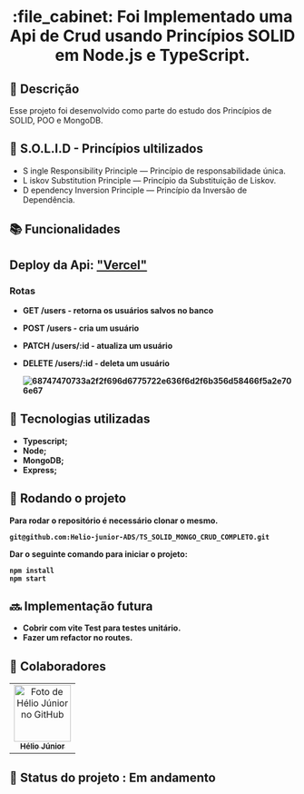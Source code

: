 # 

<h1 align="center">:file_cabinet: Foi Implementado uma Api de Crud usando Princípios SOLID em Node.js e TypeScript.</h1>

## :memo: Descrição
Esse projeto foi desenvolvido como parte do estudo dos Princípios de SOLID, POO e MongoDB. 
## :memo: S.O.L.I.D - Princípios ultilizados
* S ingle Responsibility Principle — Princípio de responsabilidade única.
* L iskov Substitution Principle — Princípio da Substituição de Liskov.
* D ependency Inversion Principle — Princípio da Inversão de Dependência.

## :books: Funcionalidades
## Deploy da Api: ["Vercel"](https://ts-solid-mongo-crud-completo.vercel.app/users)
### <b> Rotas 
* GET /users - retorna os usuários salvos no banco
* POST /users - cria um usuário
* PATCH /users/:id - atualiza um usuário
* DELETE /users/:id - deleta um usuário

  ![68747470733a2f2f696d6775722e636f6d2f6b356d58466f5a2e706e67](https://github.com/Helio-junior-ADS/TS_SOLID_MONGO_CRUD_COMPLETO/assets/64769193/8f718e0d-e66c-4454-93df-4f2f85f91128)


## :wrench: Tecnologias utilizadas
* Typescript;
* Node;
* MongoDB;
* Express;

## :rocket: Rodando o projeto
Para rodar o repositório é necessário clonar o mesmo.
```
git@github.com:Helio-junior-ADS/TS_SOLID_MONGO_CRUD_COMPLETO.git
```
Dar o seguinte comando para iniciar o projeto:
```
npm install
npm start
```

## :soon: Implementação futura
* Cobrir com vite Test para testes unitário.
* Fazer um refactor no routes.

## :handshake: Colaboradores
<table>
  <tr>
    <td align="center">
      <a href="https://github.com/Helio-junior-ADS">
        <img src="https://cdn.jsdelivr.net/gh/alohe/avatars/png/memo_24.png" width="100px;" alt="Foto de Hélio Júnior no GitHub"/><br>
        <sub>
          <b>Hélio Júnior</b>
        </sub>
      </a>
    </td>
  </tr>
</table>

## :dart: Status do projeto : Em andamento
